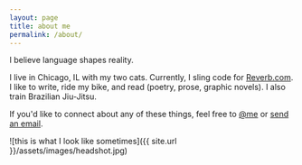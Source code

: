 ```yaml
---
layout: page
title: about me
permalink: /about/
---
```


I believe language shapes reality.

I live in Chicago, IL with my two cats. Currently, I sling code for [Reverb.com](https://reverb.com). I like to write, ride my bike, and read (poetry, prose, graphic novels). I also train Brazilian Jiu-Jitsu.

If you'd like to connect about any of these things, feel free to [@me](https://twitter.com/tamatojuice) or [send an email](mailto:teedang19@gmail.com).

![this is what I look like sometimes]({{ site.url }}/assets/images/headshot.jpg)
